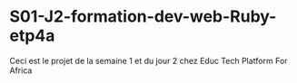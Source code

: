 # S01-J2-formation-dev-web-Ruby-etp4a
Ceci est le projet de la semaine 1 et du jour 2 chez Educ Tech Platform For Africa
